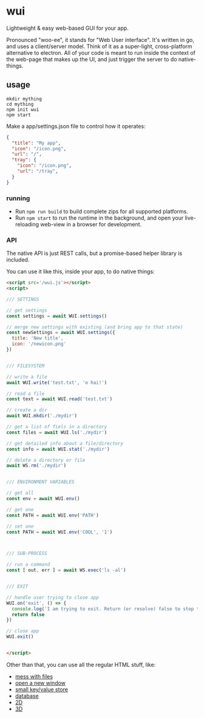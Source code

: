 # wui

Lightweight & easy web-based GUI for your app.

Pronounced "woo-ee", it stands for "Web User interface". It's written in go, and uses a client/server model. Think of it as a super-light, cross-platform alternative to electron. All of your code is meant to run inside the context of the web-page that makes up the UI, and just trigger the server to do native-things.

## usage

```
mkdir mything
cd mything
npm init wui
npm start
```

Make a app/settings.json file to control how it operates:

```json
{
  "title": "My app",
  "icon": "/icon.png",
  "url": "/",
  "tray": {
    "icon": "/icon.png",
    "url": "/tray",
  }
}
```


### running

* Run `npm run build` to build complete zips for all supported platforms.
* Run `npm start` to run the runtime in the background, and open your live-reloading web-view in a browser for development.


### API

The native API is just REST calls, but a promise-based helper library is included.

You can use it like this, inside your app, to do native things:


```html
<script src='/wui.js'></script>
<script>

/// SETTINGS

// get settings
const settings = await WUI.settings()

// merge new settings with existing (and bring app to that state)
const newSettings = await WUI.settings({
  title: 'New title',
  icon: '/newicon.png'
})


/// FILESYSTEM

// write a file
await WUI.write('test.txt', 'o hai!')

// read a file
const text = await WUI.read('test.txt')

// create a dir
await WUI.mkdir('./mydir')

// get a list of fiels in a directory
const files = await WUI.ls('./mydir')

// get detailed info about a file/directory
const info = await WUI.stat('./mydir')

// delete a directory or file
await WS.rm('./mydir')


/// ENVIRONMENT VARIABLES

// get all
const env = await WUI.env()

// get one
const PATH = await WUI.env('PATH')

// set one
const PATH = await WUI.env('COOL', '1')



/// SUB-PROCESS

// run a command
const [ out, err ] = await WS.exec('ls -al')


/// EXIT

// handle user trying to close app
WUI.on('exit', () => {
  console.log('I am trying to exit. Return (or resolve) false to stop that.')
  return false
})

// close app
WUI.exit()


</script>
```

Other than that, you can use all the regular HTML stuff, like:

* [mess with files](https://developer.mozilla.org/en-US/docs/Web/API/File/Using_files_from_web_applications)
* [open a new window](https://developer.mozilla.org/en-US/docs/Web/API/Window/open)
* [small key/value store](https://developer.mozilla.org/en-US/docs/Web/API/Web_Storage_API)
* [database](https://developer.mozilla.org/en-US/docs/Web/API/IndexedDB_API)
* [2D](https://developer.mozilla.org/en-US/docs/Web/API/Canvas_API)
* [3D](https://developer.mozilla.org/en-US/docs/Web/API/WebGL_API)